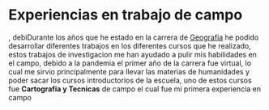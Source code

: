 # Experiencias en trabajo de campo
, debiDurante los años que he estado en la carrera de [Geografia](https://es.wikipedia.org/wiki/Geograf%C3%ADa) he podido desarrollar diferentes trabajos en los diferentes cursos que he realizado, estos trabajos de investigacion me han ayudado a pulir mis habilidades en el campo, debido a la pandemia el primer año de la carrera fue virtual, lo cual me sirvio principalmente para llevar las materias de humanidades y poder sacar los cursos introductorios de la escuela, uno de estos cursos fue __Cartografia y Tecnicas__ de campo el cual fue mi primera experiencia en campo
